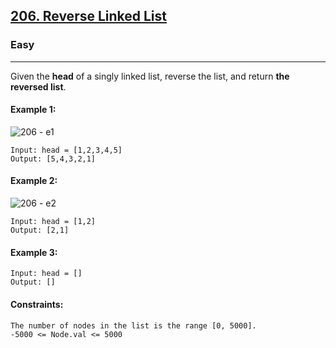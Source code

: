 [206. Reverse Linked List](https://leetcode.com/problems/two-sum/)
---------------------------------------------------------------------------------------------------------------------------------------------

### Easy
---------------------------------------------------------------------------------------------------------------------------------------------

Given the **head** of a singly linked list, reverse the list, and return **the reversed list**.

#### Example 1:
![206 - e1](https://github.com/chandrikabijore/Building-Java/assets/93921178/f7edf54b-e789-4589-aa9f-98798e03c40c)
```
Input: head = [1,2,3,4,5]
Output: [5,4,3,2,1]
```
#### Example 2:
![206 - e2](https://github.com/chandrikabijore/Building-Java/assets/93921178/c3fe4a0c-fdef-4f2f-9932-d1df585c1f67)
```
Input: head = [1,2]
Output: [2,1]
```
#### Example 3:
```
Input: head = []
Output: []
```
#### Constraints:
```
The number of nodes in the list is the range [0, 5000].
-5000 <= Node.val <= 5000
``` 
